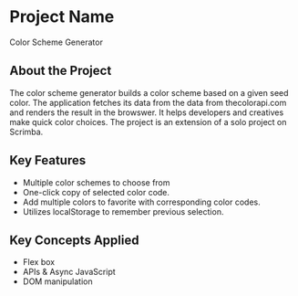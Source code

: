 # Project Name 

Color Scheme Generator

## About the Project

The color scheme generator builds a color scheme based on a given seed color. The application fetches its data from the data from thecolorapi.com and renders the result in the browswer. It helps developers and creatives make quick color choices. The project is an extension of a solo project on Scrimba. 

## Key Features

- Multiple color schemes to choose from
- One-click copy of selected color code.
- Add multiple colors to favorite with corresponding color codes.
- Utilizes localStorage to remember previous selection.

## Key Concepts Applied
- Flex box
- APIs & Async JavaScript
- DOM manipulation
